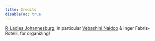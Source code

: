 ```yaml
---
title: Credits
disableToc: true
---
```


[R-Ladies Johannesburg](https://www.meetup.com/rladies-johannesburg), in particular [Vebashini Naidoo](https://sciencificity-blog.netlify.app/) & Inger Fabris-Rotelli, for organizing!
